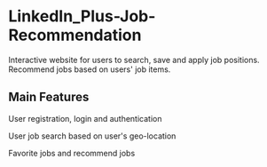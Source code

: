 # LinkedIn_Plus-Job-Recommendation
Interactive website for users to search, save and apply job positions.
Recommend jobs based on users'  job items.

## Main Features
User registration, login and authentication

User job search based on user's geo-location

Favorite jobs and recommend jobs
